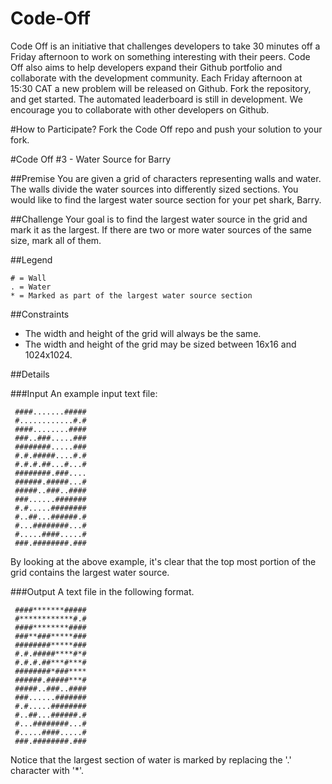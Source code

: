 # Code-Off
Code Off is an initiative that challenges developers to take 30 minutes off a Friday afternoon to work on something interesting with their peers. Code Off also aims to help developers expand their Github portfolio and collaborate with the development community. Each Friday afternoon at 15:30 CAT a new problem will be released on Github. Fork the repository, and get started.
The automated leaderboard is still in development. We encourage you to collaborate with other developers on Github.

#How to Participate?
Fork the Code Off repo and push your solution to your fork.

#Code Off #3 - Water Source for Barry

##Premise
You are given a grid of characters representing walls and water.
The walls divide the water sources into differently sized sections.
You would like to find the largest water source section for your pet shark, Barry.

##Challenge
Your goal is to find the largest water source in the grid and mark it as the largest.
If there are two or more water sources of the same size, mark all of them.

##Legend
```
# = Wall
. = Water
* = Marked as part of the largest water source section
```
##Constraints
* The width and height of the grid will always be the same.
* The width and height of the grid may be sized between 16x16 and 1024x1024.

##Details

###Input
An example input text file:

```
 ####.......#####
 #............#.#
 ####........####
 ###..###.....###
 ########.....###
 #.#.#####....#.#
 #.#.#.##...#...#
 ########.###....
 ######.#####...#
 #####..###..####
 ###......#######
 #.#.....########
 #..##...######.#
 #...########...#
 #.....####.....#
 ###.########.###
```
By looking at the above example, it's clear that the top most portion of the grid contains the largest water source.

###Output
A text file in the following format.

```
 ####*******#####
 #************#.#
 ####********####
 ###**###*****###
 ########*****###
 #.#.#####****#*#
 #.#.#.##***#***#
 ########*###****
 ######.#####***#
 #####..###..####
 ###......#######
 #.#.....########
 #..##...######.#
 #...########...#
 #.....####.....#
 ###.########.###
```
Notice that the largest section of water is marked by replacing the '.' character with '*'.
